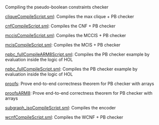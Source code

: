 Compiling the pseudo-boolean constraints checker

[cliqueCompileScript.sml](cliqueCompileScript.sml):
Compiles the max clique + PB checker

[cnfCompileScript.sml](cnfCompileScript.sml):
Compiles the CNF + PB checker

[mccisCompileScript.sml](mccisCompileScript.sml):
Compiles the MCCIS + PB checker

[mcisCompileScript.sml](mcisCompileScript.sml):
Compiles the MCIS + PB checker

[npbc_fullCompileARM8Script.sml](npbc_fullCompileARM8Script.sml):
Compiles the PB checker example by evaluation inside the logic of HOL

[npbc_fullCompileScript.sml](npbc_fullCompileScript.sml):
Compiles the PB checker example by evaluation inside the logic of HOL

[proofs](proofs):
Prove end-to-end correctness theorem for PB checker with arrays

[proofsARM8](proofsARM8):
Prove end-to-end correctness theorem for PB checker with arrays

[subgraph_isoCompileScript.sml](subgraph_isoCompileScript.sml):
Compiles the encoder

[wcnfCompileScript.sml](wcnfCompileScript.sml):
Compiles the WCNF + PB checker
